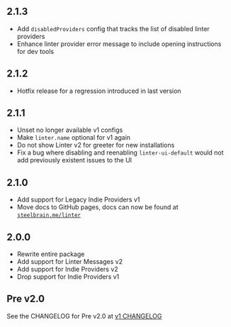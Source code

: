 ## 2.1.3

- Add `disabledProviders` config that tracks the list of disabled linter providers
- Enhance linter provider error message to include opening instructions for dev tools

## 2.1.2

- Hotfix release for a regression introduced in last version

## 2.1.1

* Unset no longer available v1 configs
* Make `linter.name` optional for v1 again
* Do not show Linter v2 for greeter for new installations
* Fix a bug where disabling and reenabling `linter-ui-default` would not add previously existent issues to the UI

## 2.1.0

* Add support for Legacy Indie Providers v1
* Move docs to GitHub pages, docs can now be found at [`steelbrain.me/linter`](http://steelbrain.me/linter)

## 2.0.0

* Rewrite entire package
* Add support for Linter Messages v2
* Add support for Indie Providers v2
* Drop support for Indie Providers v1

## Pre v2.0

See the CHANGELOG for Pre v2.0 at [v1 CHANGELOG](https://github.com/steelbrain/linter/blob/v1/CHANGELOG.md)
